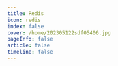 ```yaml
---
title: Redis
icon: redis 
index: false
cover: /home/202305122sdf05406.jpg
pageInfo: false
article: false
timeline: false
---
```

<div class="catalog-display-container">
  <AutoCatalog  />
</div>
